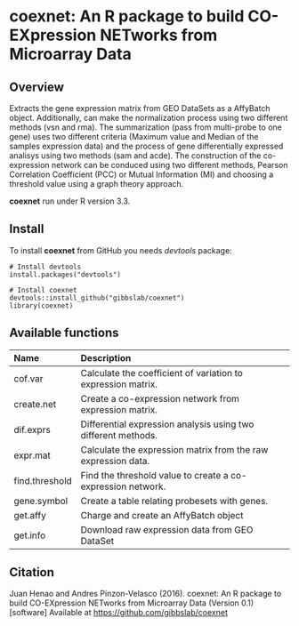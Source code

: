 # coexnet: An R package to build CO-EXpression NETworks from Microarray Data

## Overview

Extracts the gene expression matrix from GEO DataSets as a
    AffyBatch object. Additionally, can make the normalization process using two
    different methods (vsn and rma). The summarization (pass from multi-probe to
    one gene) uses two different criteria (Maximum value and Median of the samples
    expression data) and the process of gene differentially expressed analisys using
    two methods (sam and acde). The construction of the co-expression network can
    be conduced using two different methods, Pearson Correlation Coefficient (PCC)
    or Mutual Information (MI) and choosing a threshold value using a graph theory
    approach.

**coexnet** run under R version 3.3.

## Install

To install **coexnet** from GitHub you needs *devtools* package:

```
# Install devtools
install.packages("devtools")

# Install coexnet
devtools::install_github("gibbslab/coexnet")
library(coexnet)

```

## Available functions

| Name | Description |
| :-------- | :------------------ | 
| cof.var | Calculate the coefficient of variation to expression matrix. |
| create.net | Create a co-expression network from expression matrix. |
| dif.exprs | Differential expression analysis using two different methods. |
| expr.mat | Calculate the expression matrix from the raw expression data. |
| find.threshold | Find the threshold value to create a co-expression network. |
| gene.symbol | Create a table relating probesets with genes. |
| get.affy | Charge and create an AffyBatch object |
| get.info | Download raw expression data from GEO DataSet |

## Citation

Juan Henao and Andres Pinzon-Velasco (2016). coexnet: An R package to build CO-EXpression NETworks from Microarray Data (Version 0.1) [software] Available at https://github.com/gibbslab/coexnet
